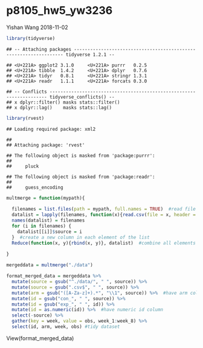 p8105\_hw5\_yw3236
================
Yishan Wang
2018-11-02

``` r
library(tidyverse)
```

    ## -- Attaching packages ------------------------------------------------------------------ tidyverse 1.2.1 --

    ## <U+221A> ggplot2 3.1.0     <U+221A> purrr   0.2.5
    ## <U+221A> tibble  1.4.2     <U+221A> dplyr   0.7.6
    ## <U+221A> tidyr   0.8.1     <U+221A> stringr 1.3.1
    ## <U+221A> readr   1.1.1     <U+221A> forcats 0.3.0

    ## -- Conflicts --------------------------------------------------------------------- tidyverse_conflicts() --
    ## x dplyr::filter() masks stats::filter()
    ## x dplyr::lag()    masks stats::lag()

``` r
library(rvest)
```

    ## Loading required package: xml2

    ## 
    ## Attaching package: 'rvest'

    ## The following object is masked from 'package:purrr':
    ## 
    ##     pluck

    ## The following object is masked from 'package:readr':
    ## 
    ##     guess_encoding

``` r
multmerge = function(mypath){
  
  filenames = list.files(path = mypath, full.names = TRUE)  #read file namesas a list
  datalist = lapply(filenames, function(x){read.csv(file = x, header = T)})  #read each .csv file
  names(datalist) = filenames  
  for (i in filenames) {
    datalist[[i]]$source = i
  }  #create a new column in each element of the list
  Reduce(function(x, y){rbind(x, y)}, datalist)  #combine all elements of the list
  
}
```

``` r
mergeddata = multmerge("./data")
```

``` r
format_merged_data = mergeddata %>%
  mutate(source = gsub("^./data/", " ", source)) %>%
  mutate(source = gsub(".csv$", " ", source)) %>%
  mutate(arm = gsub("([A-Za-z]+).*", "\\1", source)) %>%  #have arm column
  mutate(id = gsub("con_", " ", source)) %>%
  mutate(id = gsub("exp_", " ", id)) %>%
  mutate(id = as.numeric(id)) %>%  #have numeric id column
  select(-source) %>%
  gather(key = week, value = obs, week_1:week_8) %>%
  select(id, arm, week, obs) #tidy dataset
```

View(format\_merged\_data)
